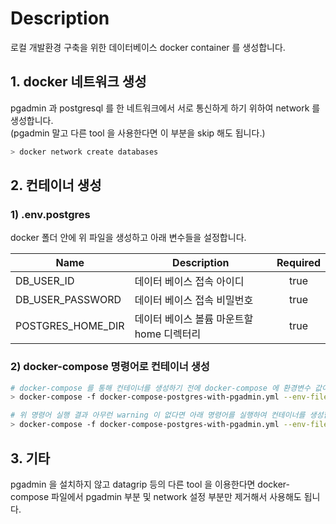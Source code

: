 # Description
로컬 개발환경 구축을 위한 데이터베이스 docker container 를 생성합니다.

## 1. docker 네트워크 생성
pgadmin 과 postgresql 를 한 네트워크에서 서로 통신하게 하기 위하여 network 를 생성합니다.<br>
(pgadmin 말고 다른 tool 을 사용한다면 이 부분을 skip 해도 됩니다.)
```bash
> docker network create databases
```

## 2. 컨테이너 생성

### 1) .env.postgres
docker 폴더 안에 위 파일을 생성하고 아래 변수들을 설정합니다.

| Name                          | Description                                                        | Required |
| ----------------------------- | ------------------------------------------------------------------ | :------: |
| DB_USER_ID                    | 데이터 베이스 접속 아이디                                                 |   true   |
| DB_USER_PASSWORD              | 데이터 베이스 접속 비밀번호                                                |   true   |
| POSTGRES_HOME_DIR             | 데이터 베이스 볼륨 마운트할 home 디렉터리                                     |   true   |

### 2) docker-compose 명령어로 컨테이너 생성
```bash
# docker-compose 를 통해 컨테이너를 생성하기 전에 docker-compose 에 환경변수 값이 잘 셋팅되는 지 확인합니다.
> docker-compose -f docker-compose-postgres-with-pgadmin.yml --env-file ./.env.postgres config

# 위 명령어 실행 결과 아무런 warning 이 없다면 아래 명령어를 실행하여 컨테이너를 생성합니다.
> docker-compose -f docker-compose-postgres-with-pgadmin.yml --env-file ./.env.postgres up -d 
```

## 3. 기타
pgadmin 을 설치하지 않고 datagrip 등의 다른 tool 을 이용한다면 docker-compose 파일에서 pgadmin 부분 및 network 설정 부분만 제거해서 사용해도 됩니다.
